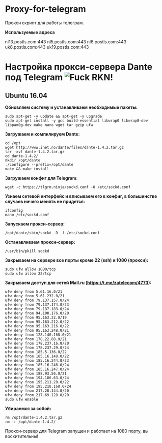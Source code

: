 # Proxy-for-telegram

Прокси скрипт для работы телеграм.

**Используемые адреса**

  nl13.postls.com:443
  nl5.postls.com:443
  nl6.postls.com:443
  uk8.postls.com:443
  uk19.postls.com:443

# Настройка прокси-сервера Dante под Telegram ![Fuck RKN!](https://img.shields.io/badge/Fuck-RKN-brightgreen.svg)

## Ubuntu 16.04

**Обновляем систему и устанавливаем необходимые пакеты:**

	sudo apt-get -y update && apt-get -y upgrade
	sudo apt-get install -y gcc build-essential libwrap0 libwrap0-dev libpam0g-dev make nano wget tar gzip ufw

**Загружаем и компилируем Dante:**

	cd /opt
	wget http://www.inet.no/dante/files/dante-1.4.2.tar.gz
	tar -xvf dante-1.4.2.tar.gz
	cd dante-1.4.2/
	mkdir /opt/dante
	./configure --prefix=/opt/dante
	make && make install
	
**Загружаем конфиг для Telegram:**

	wget -c https://tlgrm.ninja/sockd.conf -O /etc/sockd.conf

**Узнаем сетевой интерфейс и вписываем его в конфиг, в большинстве случаев ничего менять не придется:**

	ifconfig
	nano /etc/sockd.conf

**Запускаем прокси-сервер:**

	/opt/dante/sbin/sockd -D -f /etc/sockd.conf

**Останавливаем прокси-сервер:**

	/usr/bin/pkill sockd
	
**Закрываем на сервере все порты кроме 22 (ssh) и 1080 (прокси):**

	sudo ufw allow 1080/tcp
	sudo ufw allow 22/tcp

**Закрываем доступ для сетей Mail.ru (https://t.me/zatelecom/4773):**

	ufw deny from 5.61.16.0/21
	ufw deny from 5.61.232.0/21
	ufw deny from 79.137.157.0/24
	ufw deny from 79.137.174.0/23
	ufw deny from 79.137.183.0/24
	ufw deny from 94.100.176.0/20
	ufw deny from 95.163.32.0/19
	ufw deny from 95.163.212.0/22
	ufw deny from 95.163.216.0/22
	ufw deny from 95.163.248.0/21
	ufw deny from 128.140.168.0/21
	ufw deny from 178.22.88.0/21
	ufw deny from 178.237.16.0/20
	ufw deny from 178.237.29.0/24
	ufw deny from 185.5.136.0/22
	ufw deny from 185.16.148.0/22
	ufw deny from 185.16.244.0/23
	ufw deny from 185.16.246.0/24
	ufw deny from 185.16.247.0/24
	ufw deny from 188.93.56.0/21
	ufw deny from 194.186.63.0/24
	ufw deny from 195.211.20.0/22
	ufw deny from 195.218.168.0/24
	ufw deny from 217.20.144.0/20
	ufw deny from 217.69.128.0/20
	sudo ufw enable
	
**Убираемся за собой:**

	rm /opt/dante-1.4.2.tar.gz
	rm -r /opt/dante-1.4.2/

Прокси-сервер для Telegram запущен и работает на 1080 порту, вы восхитительны!
